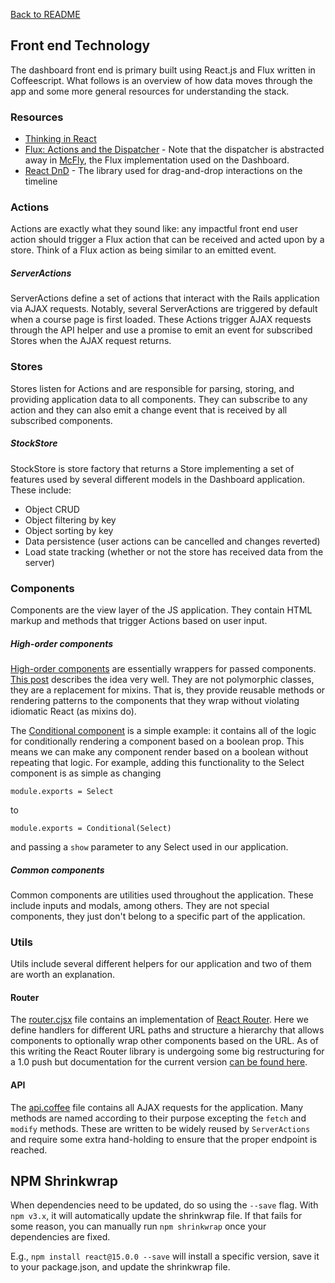 [Back to README](../README.md)

## Front end Technology

The dashboard front end is primary built using React.js and Flux written in Coffeescript. What follows is an overview of how data moves through the app and some more general resources for understanding the stack.

### Resources
- [Thinking in React](https://facebook.github.io/react/docs/thinking-in-react.html)
- [Flux: Actions and the Dispatcher](https://facebook.github.io/react/blog/2014/07/30/flux-actions-and-the-dispatcher.html) - Note that the dispatcher is abstracted away in [McFly](https://github.com/kenwheeler/mcfly), the Flux implementation used on the Dashboard.
- [React DnD](http://gaearon.github.io/react-dnd/) - The library used for drag-and-drop interactions on the timeline

### Actions
Actions are exactly what they sound like: any impactful front end user action should trigger a Flux action that can be received and acted upon by a store. Think of a Flux action as being similar to an emitted event.

##### ServerActions
ServerActions define a set of actions that interact with the Rails application via AJAX requests. Notably, several ServerActions are triggered by default when a course page is first loaded. These Actions trigger AJAX requests through the API helper and use a promise to emit an event for subscribed Stores when the AJAX request returns.

### Stores
Stores listen for Actions and are responsible for parsing, storing, and providing application data to all components. They can subscribe to any action and they can also emit a change event that is received by all subscribed components.

##### StockStore
StockStore is store factory that returns a Store implementing a set of features used by several different models in the Dashboard application. These include:

- Object CRUD
- Object filtering by key
- Object sorting by key
- Data persistence (user actions can be cancelled and changes reverted)
- Load state tracking (whether or not the store has received data from the server)

### Components
Components are the view layer of the JS application. They contain HTML markup and methods that trigger Actions based on user input.

##### High-order components
[High-order components](/app/assets/javascripts/components/high_order) are essentially wrappers for passed components. [This post](https://medium.com/@dan_abramov/mixins-are-dead-long-live-higher-order-components-94a0d2f9e750) describes the idea very well. They are not polymorphic classes, they are a replacement for mixins. That is, they provide reusable methods or rendering patterns to the components that they wrap without violating idiomatic React (as mixins do).

The [Conditional component](/app/assets/javascripts/components/high_order/conditional.cjsx) is a simple example: it contains all of the logic for conditionally rendering a component based on a boolean prop. This means we can make any component render based on a boolean without repeating that logic. For example, adding this functionality to the Select component is as simple as changing

	module.exports = Select
to

	module.exports = Conditional(Select)

and passing a `show` parameter to any Select used in our application.

##### Common components
Common components are utilities used throughout the application. These include inputs and modals, among others. They are not special components, they just don't belong to a specific part of the application.

### Utils
Utils include several different helpers for our application and two of them are worth an explanation.

#### Router
The [router.cjsx](/app/assets/javascripts/utils/router.cjsx) file contains an implementation of [React Router](https://github.com/rackt/react-router). Here we define handlers for different URL paths and structure a hierarchy that allows components to optionally wrap other components based on the URL. As of this writing the React Router library is undergoing some big restructuring for a 1.0 push but documentation for the current version [can be found here](http://rackt.github.io/react-router/).

#### API
The [api.coffee](/app/assets/javascripts/utils/api.coffee) file contains all AJAX requests for the application. Many methods are named according to their  purpose excepting the `fetch` and `modify` methods. These are written to be widely reused by `ServerActions` and require some extra hand-holding to ensure that the proper endpoint is reached.

## NPM Shrinkwrap
When dependencies need to be updated, do so using the `--save` flag. With `npm v3.x`, it will automatically update the shrinkwrap file. If that fails for some reason, you can manually run `npm shrinkwrap` once your dependencies are fixed.

E.g., `npm install react@15.0.0 --save` will install a specific version, save it to your package.json, and update the shrinkwrap file.
